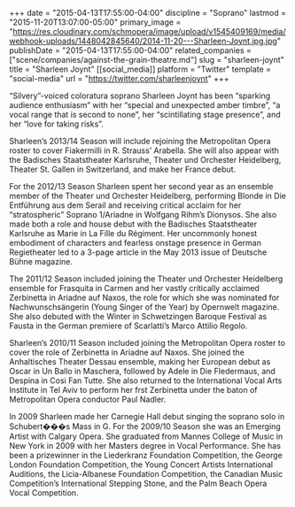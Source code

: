 +++
date = "2015-04-13T17:55:00-04:00"
discipline = "Soprano"
lastmod = "2015-11-20T13:07:00-05:00"
primary_image = "https://res.cloudinary.com/schmopera/image/upload/v1545409169/media/webhook-uploads/1448042845640/2014-11-20---Sharleen-Joynt.jpg.jpg"
publishDate = "2015-04-13T17:55:00-04:00"
related_companies = ["scene/companies/against-the-grain-theatre.md"]
slug = "sharleen-joynt"
title = "Sharleen Joynt"
[[social_media]]
platform = "Twitter"
template = "social-media"
url = "https://twitter.com/sharleenjoynt"
+++

“Silvery”-voiced coloratura soprano Sharleen Joynt has been “sparking audience enthusiasm” with her “special and unexpected amber timbre”, “a vocal range that is second to none”, her “scintillating stage presence”, and her “love for taking risks”. 

Sharleen’s 2013/14 Season will include rejoining the Metropolitan Opera roster to cover Fiakermilli in R. Strauss’ Arabella. She will also appear with the Badisches Staatstheater Karlsruhe, Theater und Orchester Heidelberg, Theater St. Gallen in Switzerland, and make her France debut.

For the 2012/13 Season Sharleen spent her second year as an ensemble member of the Theater und Orchester Heidelberg, performing Blonde in Die Entführung aus dem Serail and receiving critical acclaim for her “stratospheric” Soprano 1/Ariadne in Wolfgang Rihm’s Dionysos. She also made both a role and house debut with the Badisches Staatstheater Karlsruhe as Marie in La Fille du Régiment. Her uncommonly honest embodiment of characters and fearless onstage presence in German Regietheater led to a 3-page article in the May 2013 issue of Deutsche Bühne magazine.

The 2011/12 Season included joining the Theater und Orchester Heidelberg ensemble for Frasquita in Carmen and her vastly critically acclaimed Zerbinetta in Ariadne auf Naxos, the role for which she was nominated for Nachwunschsängerin (Young Singer of the Year) by Opernwelt magazine. She also debuted with the Winter in Schwetzingen Baroque Festival as Fausta in the German premiere of Scarlatti’s Marco Attilio Regolo.

Sharleen’s 2010/11 Season included joining the Metropolitan Opera roster to cover the role of Zerbinetta in Ariadne auf Naxos. She joined the Anhaltisches Theater Dessau ensemble, making her European debut as Oscar in Un Ballo in Maschera, followed by Adele in Die Fledermaus, and Despina in Cosi Fan Tutte. She also returned to the International Vocal Arts Institute in Tel Aviv to perform her frst Zerbinetta under the baton of Metropolitan Opera conductor Paul Nadler.

In 2009 Sharleen made her Carnegie Hall debut singing the soprano solo in Schubert���s Mass in G. For the 2009/10 Season she was an Emerging Artist with Calgary Opera. She graduated from Mannes College of Music in New York in 2009 with her Masters degree in Vocal Performance. She has been a prizewinner in the Liederkranz Foundation Competition, the George London Foundation Competition, the Young Concert Artists International Auditions, the Licia-Albanese Foundation Competition, the Canadian Music Competition’s International Stepping Stone, and the Palm Beach Opera Vocal Competition.
